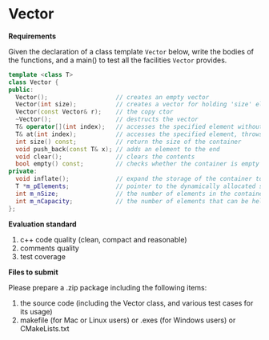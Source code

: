 # Vector

**Requirements**

Given the declaration of a class template `Vector` below, write the bodies of the functions, and a main() to test all the facilities `Vector` provides.

```cpp
template <class T>
class Vector {
public:
  Vector();                   // creates an empty vector
  Vector(int size);           // creates a vector for holding 'size' elements
  Vector(const Vector& r);    // the copy ctor
  ~Vector();                  // destructs the vector 
  T& operator[](int index);   // accesses the specified element without bounds checking
  T& at(int index);           // accesses the specified element, throws an exception of type 'std::out_of_range' when index <0 or >=m_nSize
  int size() const;           // return the size of the container
  void push_back(const T& x); // adds an element to the end 
  void clear();               // clears the contents
  bool empty() const;         // checks whether the container is empty 
private:
  void inflate();             // expand the storage of the container to a new capacity, e.g. 2*m_nCapacity
  T *m_pElements;             // pointer to the dynamically allocated storage
  int m_nSize;                // the number of elements in the container
  int m_nCapacity;            // the number of elements that can be held in currently allocated storage
};
```

> 

**Evaluation standard**

1. c++ code quality (clean, compact and reasonable)
2. comments quality
3. test coverage

> 

**Files to submit**

Please prepare a .zip package including the following items:

1. the source code (including the Vector class, and various test cases for its usage)
2. makefile (for Mac or Linux users) or .exes (for Windows users) or CMakeLists.txt